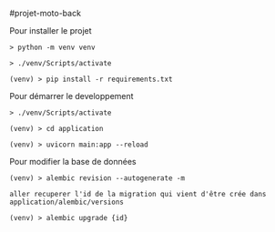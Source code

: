 #projet-moto-back

Pour installer le projet

```
> python -m venv venv

> ./venv/Scripts/activate

(venv) > pip install -r requirements.txt
```

Pour démarrer le developpement

```
> ./venv/Scripts/activate

(venv) > cd application

(venv) > uvicorn main:app --reload
```

Pour modifier la base de données

```
(venv) > alembic revision --autogenerate -m

aller recuperer l'id de la migration qui vient d'être crée dans application/alembic/versions

(venv) > alembic upgrade {id}
```